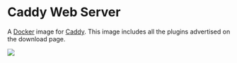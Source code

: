 # Caddy Web Server

A [Docker](http://docker.com) image for [Caddy](http://caddyserver.com). This image includes all the plugins advertised on the download page.

[![](https://images.microbadger.com/badges/image/luxaeterna/caddy.svg)](https://microbadger.com/images/luxaeterna/caddy "Get your own image badge on microbadger.com")
